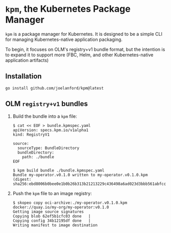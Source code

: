 # `kpm`, the Kubernetes Package Manager

`kpm` is a package manager for Kubernetes. It is designed to be a simple CLI for managing
Kubernetes-native application packaging.

To begin, it focuses on OLM's registry+v1 bundle format, but the intention is to expand it
to support more (FBC, Helm, and other Kubernetes-native application artifacts)

## Installation

```console
go install github.com/joelanford/kpm@latest
```

## OLM `registry+v1` bundles

1. Build the bundle into a `kpm` file:

   ```console
   $ cat << EOF > bundle.kpmspec.yaml
   apiVersion: specs.kpm.io/v1alpha1
   kind: RegistryV1
   
   source:
     sourceType: BundleDirectory
     bundleDirectory:
       path: ./bundle
   EOF
   
   $ kpm build bundle ./bundle.kpmspec.yaml
   Bundle my-operator.v0.1.0 written to my-operator.v0.1.0.kpm (digest: sha256:ebd8006b0bee0e1b0b26b313b21213229c436498a6ad023d3bbb561abfccb815)
   ```

2. Push the `kpm` file to an image registry:

   ```console
   $ skopeo copy oci-archive:./my-operator.v0.1.0.kpm docker://quay.io/my-org/my-operator:v0.1.0
   Getting image source signatures
   Copying blob 62ef5b1cfc03 done   |
   Copying config 34b12195df done   |
   Writing manifest to image destination
   ```